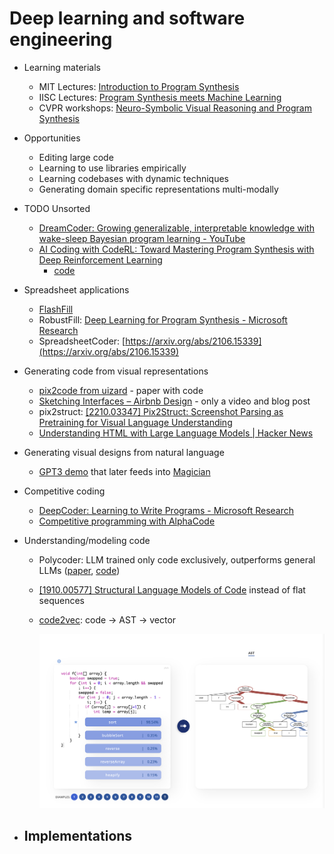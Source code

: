 # Deep learning and software engineering

- Learning materials
    - MIT Lectures: [Introduction to Program Synthesis](https://people.csail.mit.edu/asolar/SynthesisCourse/index.htm)
    - IISC Lectures: [Program Synthesis meets Machine Learning](https://www.csa.iisc.ac.in/~deepakd/psml-2020/)
    - CVPR workshops: [Neuro-Symbolic Visual Reasoning and Program Synthesis](http://nscv.csail.mit.edu/)
- Opportunities
    - Editing large code
    - Learning to use libraries empirically
    - Learning codebases with dynamic techniques
    - Generating domain specific representations multi-modally
- TODO Unsorted
    - [DreamCoder: Growing generalizable, interpretable knowledge with wake-sleep Bayesian program learning - YouTube](https://www.youtube.com/watch?v=qtu0aSTDE2I)
    - [AI Coding with CodeRL: Toward Mastering Program Synthesis with Deep Reinforcement Learning](https://blog.salesforceairesearch.com/coderl/)
        - [code](https://github.com/salesforce/CodeRL)
- Spreadsheet applications
    - [FlashFill](https://blog.sigplan.org/2021/09/14/the-story-of-the-flash-fill-feature-in-excel/)
    - RobustFill: [Deep Learning for Program Synthesis - Microsoft Research](https://www.microsoft.com/en-us/research/blog/deep-learning-program-synthesis/)
    - SpreadsheetCoder: [https://arxiv.org/abs/2106.15339](https://arxiv.org/abs/2106.15339)
- Generating code from visual representations
    - [pix2code from uizard](https://uizard.io/blog/pix2code/) - paper with code
    - [Sketching Interfaces – Airbnb Design](https://airbnb.design/sketching-interfaces/) - only a video and blog post
    - pix2struct: [[2210.03347] Pix2Struct: Screenshot Parsing as Pretraining for Visual Language Understanding](https://arxiv.org/abs/2210.03347)
    - [Understanding HTML with Large Language Models | Hacker News](https://news.ycombinator.com/item?id=33168043)
- Generating visual designs from natural language
    - [GPT3 demo](https://twitter.com/jsngr/status/1284511080715362304?ref_src=twsrc%5Etfw) that later feeds into [Magician](https://www.figma.com/community/plugin/1151890004010191690/Magician)
- Competitive coding
    - [DeepCoder: Learning to Write Programs - Microsoft Research](https://www.microsoft.com/en-us/research/publication/deepcoder-learning-write-programs/)
    - [Competitive programming with AlphaCode](https://www.deepmind.com/blog/competitive-programming-with-alphacode)
- Understanding/modeling code
    - Polycoder: LLM trained only code exclusively, outperforms general LLMs ([paper](https://arxiv.org/abs/2202.13169), [code](https://github.com/VHellendoorn/Code-LMs))
    - [[1910.00577] Structural Language Models of Code](https://arxiv.org/abs/1910.00577) instead of flat sequences
    - [code2vec](https://code2vec.org/): code → AST → vector
        
        ![Untitled](Deep%20learning%20and%20software%20engineering%2045a9dd27343b41ba8f5f7999d1975db9/Untitled.png)
        
- Implementations
    -